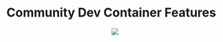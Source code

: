 # Community Dev Container Features

<div align="center">

![](https://picsum.photos/600/400)

</div>

